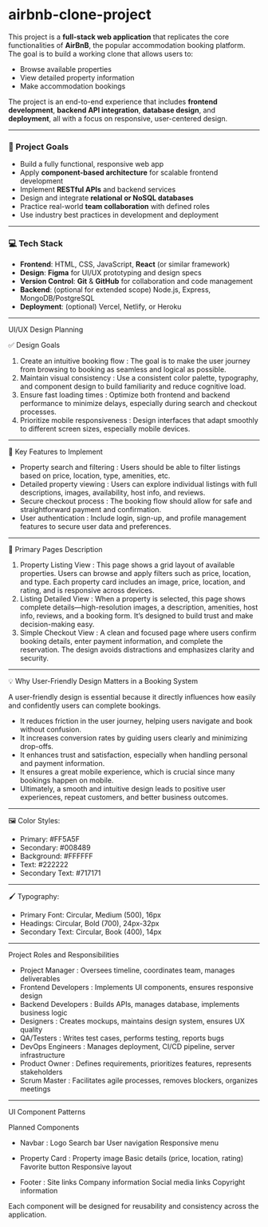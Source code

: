# airbnb-clone-project

This project is a **full-stack web application** that replicates the core functionalities of **AirBnB**, the popular accommodation booking platform. The goal is to build a working clone that allows users to:

* Browse available properties
* View detailed property information
* Make accommodation bookings

The project is an end-to-end experience that includes **frontend development**, **backend API integration**, **database design**, and **deployment**, all with a focus on responsive, user-centered design.

---

### 🎯 Project Goals

* Build a fully functional, responsive web app
* Apply **component-based architecture** for scalable frontend development
* Implement **RESTful APIs** and backend services
* Design and integrate **relational or NoSQL databases**
* Practice real-world **team collaboration** with defined roles
* Use industry best practices in development and deployment

---

### 💻 Tech Stack

* **Frontend**: HTML, CSS, JavaScript, **React** (or similar framework)
* **Design**: **Figma** for UI/UX prototyping and design specs
* **Version Control**: **Git** & **GitHub** for collaboration and code management
* **Backend**: (optional for extended scope) Node.js, Express, MongoDB/PostgreSQL
* **Deployment**: (optional) Vercel, Netlify, or Heroku

---

UI/UX Design Planning

✅ Design Goals

1. Create an intuitive booking flow : The goal is to make the user journey from browsing to booking as seamless and logical as possible.
2. Maintain visual consistency : Use a consistent color palette, typography, and component design to build familiarity and reduce cognitive load.
3. Ensure fast loading times : Optimize both frontend and backend performance to minimize delays, especially during search and checkout processes.
4. Prioritize mobile responsiveness : Design interfaces that adapt smoothly to different screen sizes, especially mobile devices.

---

🌟 Key Features to Implement

* Property search and filtering : Users should be able to filter listings based on price, location, type, amenities, etc.
* Detailed property viewing : Users can explore individual listings with full descriptions, images, availability, host info, and reviews.
* Secure checkout process : The booking flow should allow for safe and straightforward payment and confirmation.
* User authentication : Include login, sign-up, and profile management features to secure user data and preferences.

---

📄 Primary Pages Description

1. Property Listing View : This page shows a grid layout of available properties. Users can browse and apply filters such as price, location, and type. Each property card includes an image, price, location, and rating, and is responsive across devices.
2. Listing Detailed View : When a property is selected, this page shows complete details—high-resolution images, a description, amenities, host info, reviews, and a booking form. It’s designed to build trust and make decision-making easy.
3. Simple Checkout View : A clean and focused page where users confirm booking details, enter payment information, and complete the reservation. The design avoids distractions and emphasizes clarity and security.

---

💡 Why User-Friendly Design Matters in a Booking System

A user-friendly design is essential because it directly influences how easily and confidently users can complete bookings.
* It reduces friction in the user journey, helping users navigate and book without confusion.
* It increases conversion rates by guiding users clearly and minimizing drop-offs.
* It enhances trust and satisfaction, especially when handling personal and payment information.
* It ensures a great mobile experience, which is crucial since many bookings happen on mobile.
* Ultimately, a smooth and intuitive design leads to positive user experiences, repeat customers, and better business outcomes.

---

🖼️ Color Styles:

* Primary: #FF5A5F
* Secondary: #008489
* Background: #FFFFFF
* Text: #222222
* Secondary Text: #717171

---

🖌️ Typography:

* Primary Font: Circular, Medium (500), 16px
* Headings: Circular, Bold (700), 24px-32px
* Secondary Text: Circular, Book (400), 14px

---

Project Roles and Responsibilities

* Project Manager	: Oversees timeline, coordinates team, manages deliverables
* Frontend Developers	: Implements UI components, ensures responsive design
* Backend Developers : Builds APIs, manages database, implements business logic
* Designers	: Creates mockups, maintains design system, ensures UX quality
* QA/Testers : Writes test cases, performs testing, reports bugs
* DevOps Engineers : Manages deployment, CI/CD pipeline, server infrastructure
* Product Owner : Defines requirements, prioritizes features, represents stakeholders
* Scrum Master : Facilitates agile processes, removes blockers, organizes meetings

---

UI Component Patterns

Planned Components

* Navbar : 
Logo
Search bar
User navigation
Responsive menu

* Property Card : 
Property image
Basic details (price, location, rating)
Favorite button
Responsive layout

* Footer : 
  Site links
  Company information
  Social media links
  Copyright information

Each component will be designed for reusability and consistency across the application.
